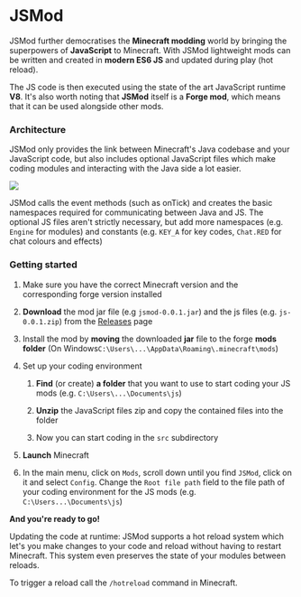 # JSMod

JSMod further democratises the **Minecraft modding** world by bringing the superpowers of **JavaScript** to Minecraft. With JSMod lightweight mods can be written and created in **modern ES6 JS** and updated during play (hot reload). 

The JS code is then executed using the state of the art JavaScript runtime **V8**. It's also worth noting that **JSMod** itself is a **Forge mod**, which means that it can be used alongside other mods.



### Architecture

JSMod only provides the link between Minecraft's Java codebase and your JavaScript code, but also includes optional JavaScript files which make coding modules and interacting with the Java side a lot easier.

![](https://raw.githubusercontent.com/LavaAfterburner/JSMod/master/diagrams/architecture.png)

JSMod calls the event methods (such as onTick) and creates the basic namespaces required for communicating between Java and JS. The optional JS files aren't strictly necessary, but add more namespaces (e.g. `Engine` for modules) and constants (e.g. `KEY_A` for key codes, `Chat.RED` for chat colours and effects)



### Getting started

1. Make sure you have the correct Minecraft version and the corresponding forge version installed

2. **Download** the mod jar file (e.g `jsmod-0.0.1.jar`) and the js files (e.g. `js-0.0.1.zip`) from the [Releases](https://github.com/LavaAfterburner/JSMod/releases) page

3. Install the mod by **moving** the downloaded **jar** file to the forge **mods folder** (On Windows`C:\Users\...\AppData\Roaming\.minecraft\mods`)

4. Set up your coding environment
   
   1. **Find** (or create) **a folder** that you want to use to start coding your JS mods (e.g. `C:\Users\...\Documents\js`) 
   
   2. **Unzip** the JavaScript files zip and copy the contained files into the folder
   
   3. Now you can start coding in the `src` subdirectory

5. **Launch** Minecraft

6. In the main menu, click on `Mods`, scroll down until you find `JSMod`, click on it and select `Config`. Change the `Root file path` field to the file path of your coding environment for the JS mods (e.g. `C:\Users...\Documents\js`)



**And you're ready to go!**



Updating the code at runtime: JSMod supports a hot reload system which let's you make changes to your code and reload without having to restart Minecraft. This system even preserves the state of your modules between reloads.

To trigger a reload call the `/hotreload` command in Minecraft.
